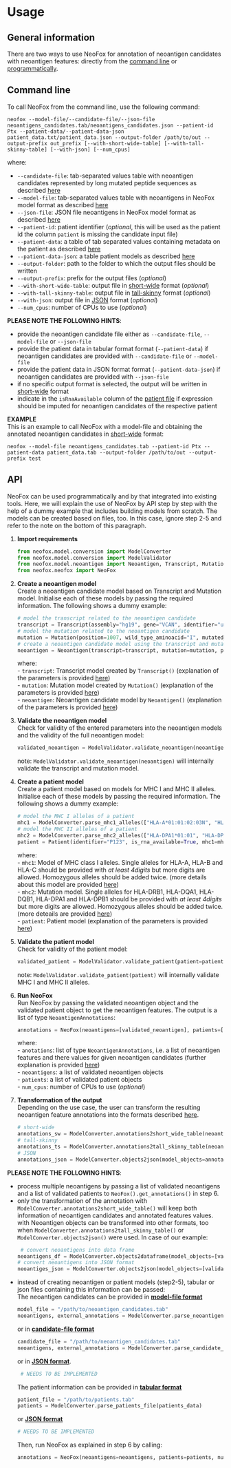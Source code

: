 # Usage

## General information
There are two ways to use NeoFox for annotation of neoantigen candidates with neoantigen features: directly from the [command line](#command-line) or [programmatically](#api). 

## Command line
To call NeoFox from the command line, use the following command:  

````commandline
neofox --model-file/--candidate-file/--json-file neoantigens_candidates.tab/neoantigens_candidates.json --patient-id Ptx --patient-data/--patient-data-json patient_data.txt/patient_data.json --output-folder /path/to/out --output-prefix out_prefix [--with-short-wide-table] [--with-tall-skinny-table] [--with-json] [--num_cpus]
````

where:
- `--candidate-file`: tab-separated values table with neoantigen candidates represented by long mutated peptide sequences as described [here](03_01_input_data.md#tabular-format)
- `--model-file`: tab-separated values table with neoantigens in NeoFox model format as  described [here](03_01_input_data.md#tabular-format)
- `--json-file`: JSON file neoantigens in NeoFox model format as  described [here](03_01_input_data.md#json-format)
- `--patient-id`: patient identifier (*optional*, this will be used as the patient id the column `patient` is missing the candidate input file)
- `--patient-data`: a table of tab separated values containing metadata on the patient as  described [here](03_01_input_data.md#file-with-patient-information)
- `--patient-data-json`: a table patient models as described [here](03_01_input_data.md#patient-file-in-json-format)
- `--output-folder`: path to the folder to which the output files should be written 
- `--output-prefix`: prefix for the output files (*optional*)
- `--with-short-wide-table`: output file in [short-wide](03_02_output_data.md#short-wide-format) format (*optional*)
- `--with-tall-skinny-table`: output file in [tall-skinny](03_02_output_data.md#tall-skinny-format) format (*optional*)
- `--with-json`: output file in [JSON](03_02_output_data.md#json-format) format (*optional*)
- `--num_cpus`: number of CPUs to use (*optional*)

**PLEASE NOTE THE FOLLOWING HINTS**:   
- provide the neoantigen candidate file either as `--candidate-file`, `--model-file` or `--json-file` 
- provide the patient data in tabular format format (`--patient-data`) if neoantigen candidates are provided with `--candidate-file` or `--model-file`
- provide the patient data in JSON format format (`--patient-data-json`) if neoantigen candidates are provided with `--json-file` 
- if no specific output format is selected, the output will be written in [short-wide](03_02_output_data.md#short-wide-format) format
- indicate in the `isRnaAvailable` column of the [patient file](03_01_input_data.md#file-with-patient-information) if expression should be imputed for neoantigen candidates of the respective patient  

**EXAMPLE**  
This is an example to call NeoFox with a model-file and obtaining the annotated neoantigen candidates in [short-wide](03_02_output_data.md#short-wide-format) format:  

````commandline
neofox --model-file neoantigens_candidates.tab --patient-id Ptx --patient-data patient_data.tab --output-folder /path/to/out --output-prefix test
````

## API
NeoFox can be used programmatically and by that integrated into existing tools. Here, we will explain the use of NeoFox by API step by step with the help of a dummy example that includes building models from scratch. The models can be created based on files, too. In this case, ignore step 2-5 and refer to the note on the bottom of this paragraph.   

1. **Import requirements**   
    ````python
    from neofox.model.conversion import ModelConverter
    from neofox.model.conversion import ModelValidator
    from neofox.model.neoantigen import Neoantigen, Transcript, Mutation, Patient
    from neofox.neofox import NeoFox
   ````    
2. **Create a neoantigen model**  
    Create a neoantigen candidate model based on Transcript and Mutation model. Initialise each of these models by passing the required information. The following shows a dummy example:
    ````python
    # model the transcript related to the neoantigen candidate
    transcript = Transcript(assembly="hg19", gene="VCAN", identifier="uc003kii.3")
    # model the mutation related to the neoantigen candidate
    mutation = Mutation(position=1007, wild_type_aminoacid="I", mutated_aminoacid="T", left_flanking_region="DEVLGEPSQDILV", right_flanking_region="DQTRLEATISPET")
    # create a neoantigen candidate model using the transcript and mutation model
    neoantigen = Neoantigen(transcript=transcript, mutation=mutation, patient_identifier="Ptx", rna_expression=0.519506894, rna_variant_allele_frequency=0.857142857, dna_variant_allele_frequency=0.294573643)
    ````   
   where:  
       - `transcript`: Transcript model created by `Transcript()` (explanation of the parameters is provided [here](05_models.md#transcript))  
       - `mutation`: Mutation model created by `Mutation()` (explanation of the parameters is provided [here](05_models.md#mutation))  
       - `neoantigen`: Neoantigen candidate model by `Neoantigen()` (explanation of the parameters is provided [here](05_models.md#neoantigen))

3. **Validate the neoantigen model**  
    Check for validity of the entered parameters into the neoantigen models and the validity of the full neoantigen model:   
    ````python
    validated_neoantigen = ModelValidator.validate_neoantigen(neoantigen=neoantigen)
   ````  
   note: `ModelValidator.validate_neoantigen(neoantigen)` will internally validate the transcript and mutation model.

4. **Create a patient model**  
    Create a patient model based on models for MHC I and MHC II alleles. Initialise each of these models by passing the required information. The following shows a dummy example:
    ````python
    # model the MHC I alleles of a patient 
    mhc1 = ModelConverter.parse_mhc1_alleles(["HLA-A*01:01:02:03N", "HLA-A*01:02:02:03N", "HLA-B*01:01:02:03N", "HLA-B*01:01:02:04N", "HLA-C*01:01"])
    # model the MHC II alleles of a patient
    mhc2 = ModelConverter.parse_mhc2_alleles(["HLA-DPA1*01:01", "HLA-DPA1*01:02", "HLA-DPB1*01:01", "HLA-DPB1*01:01", "HLA-DRB1*01:01", "HLA-DRB1*01:01"])
    patient = Patient(identifier="P123", is_rna_available=True, mhc1=mhc1, mhc2=mhc2)
   ````
      where:  
       - `mhc1`: Model of MHC class I alleles. Single alleles for HLA-A, HLA-B and HLA-C should be provided with *at least 4digits* but more digits are allowed. Homozygous alleles should be added twice. (more details about this model are provided [here](05_models.md#mhc1))  
       - `mhc2`: Mutation model. Single alleles for HLA-DRB1, HLA-DQA1, HLA-DQB1, HLA-DPA1 and HLA-DPB1 should be provided with *at least 4digits* but more digits are allowed. Homozygous alleles should be added twice. (more deteails are provided [here](05_models.md#mhc2))   
       - `patient`: Patient model (explanation of the parameters is provided [here](05_models.md#patient))
       
5. **Validate the patient model**  
    Check for validity of the patient model: 
    ````python
    validated_patient = ModelValidator.validate_patient(patient=patient)
   ````  
   note: `ModelValidator.validate_patient(patient)` will internally validate MHC I and MHC II alleles.
   
6. **Run NeoFox**  
    Run NeoFox by passing the validated neoantigen object and the validated patient object to get the neoantigen features. The output is a list of type `NeoantigenAnnotations`:  
    ````python
    annotations = NeoFox(neoantigens=[validated_neoantigen], patients=[validated_patient], num_cpus=2).get_annotations()
   ````  
      where:  
       - `anotations`: list of type `NeoantigenAnnotations`, i.e. a list of neoantigen features and there values for given neoantigen candidates (further explanation is provided [here](05_models.md#neoantigenannotations))  
       - `neoantigens`: a list of validated neoantigen objects  
       - `patients`: a list of validated patient objects  
       - `num_cpus`: number of CPUs to use (*optional*)
       
7. **Transformation of the output**   
    Depending on the use case, the user can transform the resulting neoantigen feature annotations into the formats described [here](03_02_output_data.md).
    ````python
   # short-wide 
   annotations_sw = ModelConverter.annotations2short_wide_table(neoantigen_annotations=annotations, neoantigens=[validated_neoantigen])
   # tall-skinny
   annotations_ts = ModelConverter.annotations2tall_skinny_table(neoantigen_annotations=annotations)
   # JSON 
   annotations_json = ModelConverter.objects2json(model_objects=annotations)
   ````
   
   
**PLEASE NOTE THE FOLLOWING HINTS**:   
- process multiple neoantigens by passing a list of validated neoantigens and a list of validated patients to `NeoFox().get_annotations()` in step 6.
- only the transformation of the annotation with `ModelConverter.annotations2short_wide_table()` will keep both information of neoantigen candidates and annotated features values. with Neoantigen objects can be transformed into other formats, too when `ModelConverter.annotations2tall_skinny_table()` or `ModelConverter.objects2json()` were used. In case of our example:  
   ````python
    # convert neoantigens into data frame
   neoantigens_df = ModelConverter.objects2dataframe(model_objects=[validated_neoantigen])
   # convert neoantigens into JSON format 
   neoantiges_json = ModelConverter.objects2json(model_objects=[validated_neoantigen]
   ````   
- instead of creating neoantigen or patient models (step2-5), tabular or json files containing this information can be passed:  
  The neoantigen candidates can be provided in [**model-file format**](03_01_input_data.md#file-with-neonatigen-candidates)
  ````python
  model_file = "/path/to/neoantigen_candidates.tab"
  neoantigens, external_annotations = ModelConverter.parse_neoantigens_file(neoantigens_file=model_file)
  ````
  or in [**candidate-file format**](03_01_input_data.md#file-with-neonatigen-candidates)
  ````python
  candidate_file = "/path/to/neoantigen_candidates.tab"
  neoantigens, external_annotations = ModelConverter.parse_candidate_file(candidate_file=candidate_file)    
  ````
  or in [**JSON format**](03_01_input_data.md#neoantigen-candidates-in-json-format). 
   ````python
    # NEEDS TO BE IMPLEMENTED 
  ````  
  The patient information can be provided in [**tabular format**](03_01_input_data.md#file-with-patient-information)
   ````python
   patient_file = "/path/to/patients.tab"
  patients = ModelConverter.parse_patients_file(patients_data)
   ````  
  or [**JSON format**](03_01_input_data.md#patient-file-in-json-format)
     ````python
    # NEEDS TO BE IMPLEMENTED 
  ````  
  Then, run NeoFox as explained in step 6 by calling:
  ````python
  annotations = NeoFox(neoantigens=neoantigens, patients=patients, num_cpus=2).get_annotations()
  ````
  